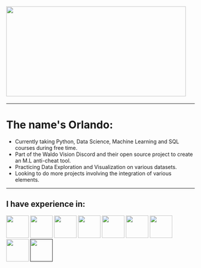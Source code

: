 # <img src="https://c.tenor.com/6us3et_6HDoAAAAC/hello-there-hi-there.gif" height="240px" width="480px">

---
# The name's Orlando:
- Currently taking Python, Data Science, Machine Learning and SQL courses during free time.
- Part of the Waldo Vision Discord and their open source project to create an M.L anti-cheat tool.
- Practicing Data Exploration and Visualization on various datasets.
- Looking to do more projects involving the integration of various elements.

---
## I have experience in:
[<img src="https://cdn.svgporn.com/logos/python.svg" width="60px" height="60px"/>](https://www.python.org/)
[<img src="https://cdn.svgporn.com/logos/c-plusplus.svg" width="60px" height="60px"/>](https://www.isocpp.org/)
[<img src="https://cdn.svgporn.com/logos/html-5.svg" width="60px" height="60px"/>](https://html.spec.whatwg.org/multipage/)
[<img src="https://cdn.svgporn.com/logos/css-3.svg" width="60px" height="60px"/>](https://www.w3.org/TR/CSS/)
[<img src="https://cdn.svgporn.com/logos/php.svg" width="60px" height="60px"/>](https://www.php.net/)
[<img src="https://cdn.svgporn.com/logos/mysql.svg" width="60px" height="60px"/>](https://dev.mysql.com/)
[<img src="https://cdn.svgporn.com/logos/google-cloud.svg" width="60px" height="60px"/>](https://cloud.google.com/)
[<img src="https://cdn.svgporn.com/logos/github-octocat.svg" width="60px" height="60px"/>](https://github.com/)
[<img src="" width="60px" height="60px"/>]()

